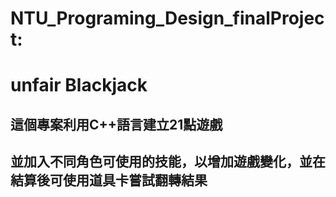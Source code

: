 # NTU_Programing_Design_finalProject:
# unfair Blackjack
## 這個專案利用C++語言建立21點遊戲
## 並加入不同角色可使用的技能，以增加遊戲變化，並在結算後可使用道具卡嘗試翻轉結果
